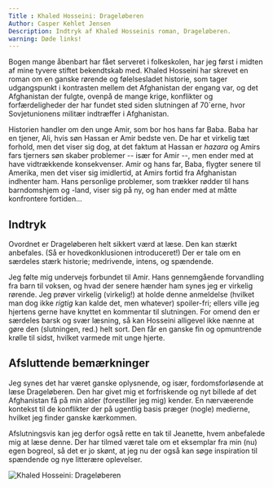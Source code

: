 ```yaml
---
Title : Khaled Hosseini: Drageløberen
Author: Casper Kehlet Jensen
Description: Indtryk af Khaled Hosseinis roman, Drageløberen.
warning: Døde links!
---
```


Bogen mange åbenbart har fået serveret i folkeskolen, har jeg først i midten af mine tyvere stiftet bekendtskab med.
Khaled Hosseini har skrevet en roman om en ganske rørende og følelsesladet historie, som tager udgangspunkt i kontrasten mellem det Afghanistan der engang var, og det Afghanistan der fulgte, ovenpå de mange krige, konflikter og forfærdeligheder der har fundet sted siden slutningen af 70`erne, hvor Sovjetunionens militær indtræffer i Afghanistan.

Historien handler om den unge Amir, som bor hos hans far Baba. Baba har en tjener, Ali, hvis søn Hassan er Amir bedste ven.
De har et virkelig tæt forhold, men det viser sig dog, at det faktum at Hassan er *hazara* og Amirs fars tjerners søn skaber problemer -- især for Amir --, men ender med at have vidtrækkende konsekvenser.
Amir og hans far, Baba, flygter senere til Amerika, men det viser sig imidlertid, at Amirs fortid fra Afghanistan indhenter ham. Hans personlige problemer, som trækker rødder til hans barndomshjem og -land, viser sig på ny, og han ender med at måtte konfrontere fortiden...

## Indtryk
Ovordnet er Drageløberen helt sikkert værd at læse. Den kan stærkt anbefales. (Så er hovedkonklusionen introduceret!)
Der er tale om en særdeles stærk historie; medrivende, intens, og spændende.

Jeg følte mig undervejs forbundet til Amir. Hans gennemgående forvandling fra barn til voksen, og hvad der senere hænder ham synes jeg er virkelig rørende.
Jeg prøver virkelig (virkelig!) at holde denne anmeldelse (hvilket man dog ikke *rigtig* kan kalde det, men whatever) spoiler-fri; ellers ville jeg hjertens gerne have knyttet en kommentar til slutningen. For omend den er særdeles barsk og svær læsning, så kan Hosseini alligevel ikke nænne at gøre den (slutningen, red.) helt sort.
Den får en ganske fin og opmuntrende krølle til sidst, hvilket varmede mit unge hjerte.

## Afsluttende bemærkninger
Jeg synes det har været ganske oplysnende, og især, fordomsforløsende at læse Drageløberen. Den har givet mig et forfriskende og nyt billede af det Afghanistan få på min alder (forestiller jeg mig) kender.
En nærvæerende kontekst til de konflikter der på ugentlig basis præger (nogle) medierne, hvilket jeg finder ganske kærkommen.

Afslutningsvis kan jeg derfor også rette en tak til Jeanette, hvem anbefalede mig at læse denne.
Der har tilmed været tale om et eksemplar fra min (nu) egen bogreol, så det er jo skønt, at jeg nu der også kan søge inspiration til spændende og nye litterære oplevelser.

![Khaled Hosseini: Drageløberen](/static/img/khaledhosseini_drageløberen.jpg)
